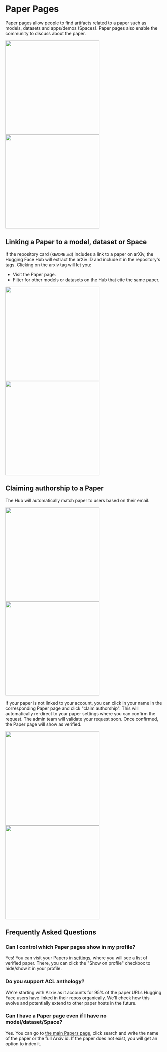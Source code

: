 # Paper Pages

Paper pages allow people to find artifacts related to a paper such as models, datasets and apps/demos (Spaces). Paper pages also enable the community to discuss about the paper.

<div class="flex justify-center">
<img class="block dark:hidden" width="300" src="https://huggingface.co/datasets/huggingface/documentation-images/resolve/main/hub/papers-discussions.png"/>
<img class="hidden dark:block" width="300" src="https://huggingface.co/datasets/huggingface/documentation-images/resolve/main/hub/papers-discussions-dark.png"/>
</div>

## Linking a Paper to a model, dataset or Space

If the repository card (`README.md`) includes a link to a paper on arXiv, the Hugging Face Hub will extract the arXiv ID and include it in the repository's tags. Clicking on the arxiv tag will let you:

* Visit the Paper page.
* Filter for other models or datasets on the Hub that cite the same paper.

<div class="flex justify-center">
<img class="block dark:hidden" width="300" src="https://huggingface.co/datasets/huggingface/documentation-images/resolve/main/hub/datasets-arxiv.png"/>
<img class="hidden dark:block" width="300" src="https://huggingface.co/datasets/huggingface/documentation-images/resolve/main/hub/datasets-arxiv-dark.png"/>
</div>

## Claiming authorship to a Paper

The Hub will automatically match paper to users based on their email. 

<div class="flex justify-center">
<img class="block dark:hidden" width="300" src="https://huggingface.co/datasets/huggingface/documentation-images/resolve/main/hub/papers-authors.png"/>
<img class="hidden dark:block" width="300" src="https://huggingface.co/datasets/huggingface/documentation-images/resolve/main/hub/papers-authors-dark.png"/>
</div>

If your paper is not linked to your account, you can click in your name in the corresponding Paper page and click "claim authorship". This will automatically re-direct to your paper settings where you can confirm the request. The admin team will validate your request soon. Once confirmed, the Paper page will show as verified.

<div class="flex justify-center">
<img class="block dark:hidden" width="300" src="https://huggingface.co/datasets/huggingface/documentation-images/resolve/main/hub/papers-settings.png"/>
<img class="hidden dark:block" width="300" src="https://huggingface.co/datasets/huggingface/documentation-images/resolve/main/hub/papers-settings-dark.png"/>
</div>


## Frequently Asked Questions

### Can I control which Paper pages show in my profile?

Yes! You can visit your Papers in [settings](https://huggingface.co/settings/papers), where you will see a list of verified paper. There, you can click the "Show on profile" checkbox to hide/show it in your profile. 

### Do you support ACL anthology?

We're starting with Arxiv as it accounts for 95% of the paper URLs Hugging Face users have linked in their repos organically. We'll check how this evolve and potentially extend to other paper hosts in the future.

### Can I have a Paper page even if I have no model/dataset/Space?

Yes. You can go to [the main Papers page](https://huggingface.co/papers), click search and write the name of the paper or the full Arxiv id. If the paper does not exist, you will get an option to index it.
